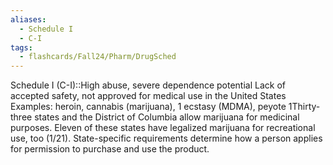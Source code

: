 ```yaml
---
aliases:
  - Schedule I
  - C-I
tags:
  - flashcards/Fall24/Pharm/DrugSched
---
```

Schedule I (C-I)::High abuse, severe dependence potential Lack of accepted safety, not approved for medical use in the United States Examples: heroin, cannabis (marijuana), 1 ecstasy (MDMA), peyote 1Thirty-three states and the District of Columbia allow marijuana for medicinal purposes. Eleven of these states have legalized marijuana for recreational use, too (1/21). State-specific requirements determine how a person applies for permission to purchase and use the product.
